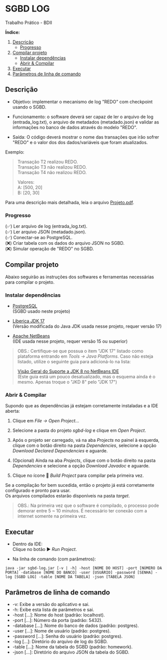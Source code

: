 # SGBD LOG
Trabalho Prático - BDII

**Índice:**
1. [Descrição](#about)
	+ [Progresso](#progress)
2. [Compilar projeto](#project)
	+ [Instalar dependências](#install)
	+ [Abrir & Compilar](#compile)
3. [Executar](#run)
4. [Parâmetros de linha de comando](#args)

## Descrição <a name="about"></a>

+ Objetivo: implementar o mecanismo de log "REDO" com checkpoint usando o SGBD.

+ Funcionamento: o software deverá ser capaz de ler o arquivo de log (entrada_log.txt),
o arquivo de metadados (metadado.json) e validar as informações no banco de dados através
do modelo "REDO".

+ Saída: O código deverá mostrar o nome das transações que irão sofrer "REDO" e o valor dos
dos dados/variáveis que foram atualizados.

Exemplo: <br>
> Transação T2 realizou REDO. <br>
> Transação T3 não realizou REDO. <br>
> Transação T4 não realizou REDO.
> 
> Valores: <br>
> A: [500, 20] <br>
> B: [20, 30]

Para uma descrição mais detalhada, leia o arquivo [Projeto.pdf](https://github.com/chrisGrando/sgbd-log/blob/main/database/Projeto.pdf).

### Progresso <a name="progress"></a>

(✅) Ler arquivo de log (entrada_log.txt). <br>
(✅) Ler arquivo JSON (metadado.json). <br>
(✅) Conectar-se ao PostgreSQL. <br>
(❌) Criar tabela com os dados do arquivo JSON no SGBD. <br>
(❌) Simular operação de "REDO" no SGBD.

## Compilar projeto <a name="project"></a>

Abaixo seguirão as instruções dos softwares e ferramentas necessárias para compilar o projeto.

### Instalar dependências <a name="install"></a>

- [PostgreSQL](https://www.postgresql.org/download/) <br>
(SGBD usado neste projeto)

- [Liberica JDK 17](https://bell-sw.com/pages/downloads/#/java-17-lts) <br>
(Versão modificada do Java JDK usada nesse projeto, requer versão 17)

- [Apache NetBeans](https://netbeans.apache.org/download/index.html) <br>
(IDE usada nesse projeto, requer versão 15 ou superior)

> OBS.: Certifique-se que possua o item "JDK 17" listado como plataforma entrando em *Tools -> Java Platforms*.
> Caso não esteja listado, utilize o seguinte guia para adicioná-lo na lista:
>
>[Visão Geral do Suporte a JDK 8 no NetBeans IDE](https://netbeans.apache.org/kb/docs/java/javase-jdk8_pt_BR.html) <br>
>(Este guia está um pouco desatualizado, mas o esquema ainda é o mesmo. Apenas troque o "JKD 8" pelo "JDK 17")

### Abrir & Compilar <a name="compile"></a>
Supondo que as dependências já estejam corretamente instaladas e a IDE aberta:

1. Clique em *File -> Open Project...*

2. Selecione a pasta do projeto *sgbd-log* e clique em *Open Project*.

3. Após o projeto ser carregado, vá na aba *Projects* no painel à esquerda, clique com o botão direito na pasta *Dependencies*,
selecione a opção *Download Declared Dependencies* e aguarde.

4. (Opcional) Ainda na aba *Projects*, clique com o botão direito na pasta *Dependencies* e selecione a opção *Download Javadoc*
e aguarde.

5. Clique no ícone 🔨 *Build Project* para compilar pela primeira vez.

Se a compilação for bem sucedida, então o projeto já está corretamente configurado e pronto para usar.<br>
Os arquivos compilados estarão disponíveis na pasta *target*.

> OBS.: Na primeira vez que o software é compilado, o processo pode demorar entre 5 ~ 10 minutos. É necessário ter conexão com
> a internet somente na primeira vez.

## Executar <a name="run"></a>

- Dentro da IDE: <br>
Clique no botão ▶️ *Run Project*.

- Na linha de comando (com parâmetros): <br>
```
java -jar sgbd-log.jar [-v | -h] -host [NOME DO HOST] -port [NÚMERO DA PORTA] -database [NOME DO BANCO] -user [USUÁRIO] -password [SENHA] -log [SGBD LOG] -table [NOME DA TABELA] -json [TABELA JSON]
```

## Parâmetros de linha de comando <a name="args"></a>

* -v: Exibe a versão do aplicativo e sai.
* -h: Exibe esta lista de parâmetros e sai.
* -host [...]: Nome do host (padrão: localhost).
* -port [...]: Número da porta (padrão: 5432).
* -database [...]: Nome do banco de dados (padrão: postgres).
* -user [...]: Nome de usuário (padrão: postgres).
* -password [...]: Senha do usuário (padrão: postgres).
* -log [...]: Diretório do arquivo de log do SGBD.
* -table [...]: Nome da tabela do SGBD (padrão: homework).
* -json [...]: Diretório do arquivo JSON da tabela do SGBD.

